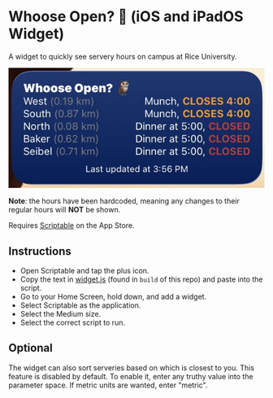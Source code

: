 # Whoose Open? 🦉 (iOS and iPadOS Widget)
A widget to quickly see servery hours on campus at Rice University.

![Preview](assets/preview.jpg)

<b>Note</b>: the hours have been hardcoded, meaning any changes to their regular hours will <b>NOT</b> be shown.

Requires <a href="https://scriptable.app/">Scriptable</a> on the App Store.

## Instructions
- Open Scriptable and tap the plus icon.
- Copy the text in <a href="/main/build/widget.js">widget.js</a> (found in `build` of this repo) and paste into the script.
- Go to your Home Screen, hold down, and add a widget.
- Select Scriptable as the application.
- Select the Medium size.
- Select the correct script to run.

## Optional
The widget can also sort serveries based on which is closest to you. This feature is disabled by default. To enable it, enter any truthy value into the parameter space. If metric units are wanted, enter "metric".